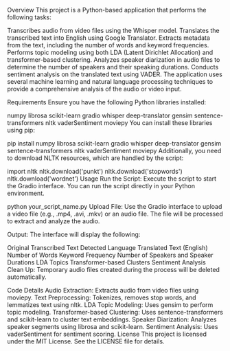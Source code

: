 Overview
This project is a Python-based application that performs the following tasks:

Transcribes audio from video files using the Whisper model.
Translates the transcribed text into English using Google Translator.
Extracts metadata from the text, including the number of words and keyword frequencies.
Performs topic modeling using both LDA (Latent Dirichlet Allocation) and transformer-based clustering.
Analyzes speaker diarization in audio files to determine the number of speakers and their speaking durations.
Conducts sentiment analysis on the translated text using VADER.
The application uses several machine learning and natural language processing techniques to provide a comprehensive analysis of the audio or video input.

Requirements
Ensure you have the following Python libraries installed:

numpy
librosa
scikit-learn
gradio
whisper
deep-translator
gensim
sentence-transformers
nltk
vaderSentiment
moviepy
You can install these libraries using pip:

pip install numpy librosa scikit-learn gradio whisper deep-translator gensim sentence-transformers nltk vaderSentiment moviepy
Additionally, you need to download NLTK resources, which are handled by the script:


import nltk
nltk.download('punkt')
nltk.download('stopwords')
nltk.download('wordnet')
Usage
Run the Script: Execute the script to start the Gradio interface. You can run the script directly in your Python environment.


python your_script_name.py
Upload File: Use the Gradio interface to upload a video file (e.g., .mp4, .avi, .mkv) or an audio file. The file will be processed to extract and analyze the audio.

Output: The interface will display the following:

Original Transcribed Text
Detected Language
Translated Text (English)
Number of Words
Keyword Frequency
Number of Speakers and Speaker Durations
LDA Topics
Transformer-based Clusters
Sentiment Analysis
Clean Up: Temporary audio files created during the process will be deleted automatically.

Code Details
Audio Extraction: Extracts audio from video files using moviepy.
Text Preprocessing: Tokenizes, removes stop words, and lemmatizes text using nltk.
LDA Topic Modeling: Uses gensim to perform topic modeling.
Transformer-based Clustering: Uses sentence-transformers and scikit-learn to cluster text embeddings.
Speaker Diarization: Analyzes speaker segments using librosa and scikit-learn.
Sentiment Analysis: Uses vaderSentiment for sentiment scoring.
License
This project is licensed under the MIT License. See the LICENSE file for details.
